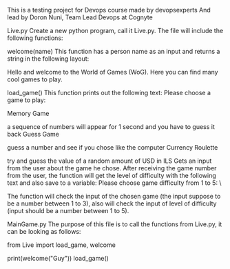 This is a testing project for Devops course made by devopsexperts
And lead by Doron Nuni, Team Lead Devops at Cognyte

Live.py
Create a new python program, call it Live.py. The file will include the following functions:

welcome(name)
This function has a person name as an input and returns a string in the following layout:

Hello <name> and welcome to the World of Games (WoG).
Here you can find many cool games to play.

load_game()
This function prints out the following text:
Please choose a game to play:

Memory Game

a sequence of numbers will appear for 1 second and you have to guess it back
Guess Game

guess a number and see if you chose like the computer
Currency Roulette

try and guess the value of a random amount of USD in ILS
Gets an input from the user about the game he chose.
After receiving the game number from the user, the function will get the level of difficulty
with the following text and also save to a variable:
Please choose game difficulty from 1 to 5: \

The function will check the input of the chosen game (the input suppose to be a number between 1 to 3),
also will check the input of level of difficulty (input should be a number between 1 to 5).

MainGame.py
The purpose of this file is to call the functions from Live.py,
it can be looking as follows:

from Live import load_game, welcome 

print(welcome("Guy")) 
load_game()
